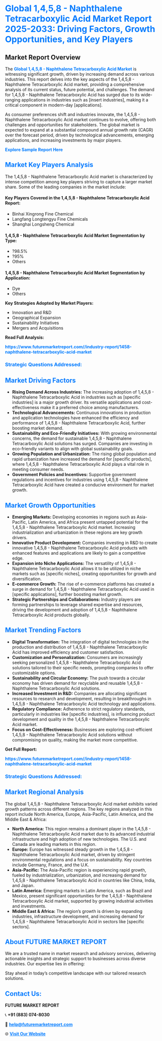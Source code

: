 <h1 style="color: #007BFF;">Global 1,4,5,8 - Naphthalene Tetracarboxylic Acid Market Report 2025-2033: Driving Factors, Growth Opportunities, and Key Players</h1>

<section id="overview">
<h2>Market Report Overview</h2>
<p>The <a href="https://www.futuremarketreport.com//industry-report/1458-naphthalene-tetracarboxylic-acid-market" style="color: #007BFF; text-decoration: none;"><strong>Global 1,4,5,8 - Naphthalene Tetracarboxylic Acid Market</strong></a> is witnessing significant growth, driven by increasing demand across various industries. This report delves into the key aspects of the 1,4,5,8 - Naphthalene Tetracarboxylic Acid market, providing a comprehensive analysis of its current status, future potential, and challenges. The demand for 1,4,5,8 - Naphthalene Tetracarboxylic Acid has surged due to its wide-ranging applications in industries such as [insert industries], making it a critical component in modern-day [applications].</p>
<p>As consumer preferences shift and industries innovate, the 1,4,5,8 - Naphthalene Tetracarboxylic Acid market continues to evolve, offering both challenges and opportunities for stakeholders. The global market is expected to expand at a substantial compound annual growth rate (CAGR) over the forecast period, driven by technological advancements, emerging applications, and increasing investments by major players.</p>
</section>

<section id="overview">
<p><a href="https://www.futuremarketreport.com//request-sample/reportId=83163" style="color: #007BFF; text-decoration: none;"><strong>Explore Sample Report Here</strong></a></p>
</section>

<section id="key-players">
<h2 style="color: #007BFF;">Market Key Players Analysis</h2>
<p>The 1,4,5,8 - Naphthalene Tetracarboxylic Acid market is characterized by intense competition among key players striving to capture a larger market share. Some of the leading companies in the market include:</p>
<h4>Key Players Covered in the 1,4,5,8 - Naphthalene Tetracarboxylic Acid Report:</h4>
<ul><li>Binhai Xingrong Fine Chemical</li><li>Langfang Longtengyu Fine Chemicals</li><li>Shanghai Longsheng Chemical</li></ul>
<h4>1,4,5,8 - Naphthalene Tetracarboxylic Acid Market Segmentation by Type:</h4>
<ul><li>?98.5%</li><li>?95%</li><li>Others</li></ul>

<h4>1,4,5,8 - Naphthalene Tetracarboxylic Acid Market Segmentation by Application:</h4>
<ul><li>Dye</li><li>Others</li></ul>
<p><strong>Key Strategies Adopted by Market Players:</strong></p>
<ul>
<li>Innovation and R&D</li>
<li>Geographical Expansion</li>
<li>Sustainability Initiatives</li>
<li>Mergers and Acquisitions</li>
</ul>
</section>

<section>
<p><strong>Read Full Analysis: </strong></p><a href="https://www.futuremarketreport.com//industry-report/1458-naphthalene-tetracarboxylic-acid-market" style="color: #007BFF; text-decoration: none;"><strong>https://www.futuremarketreport.com//industry-report/1458-naphthalene-tetracarboxylic-acid-market</strong></a>
<h3 style="color: #007BFF;">Strategic Questions Addressed:</h3>
</section>

<section id="driving-factors">
<h2 style="color: #007BFF;">Market Driving Factors</h2>
<ul>
<li><strong>Rising Demand Across Industries:</strong> The increasing adoption of 1,4,5,8 - Naphthalene Tetracarboxylic Acid in industries such as [specific industries] is a major growth driver. Its versatile applications and cost-effectiveness make it a preferred choice among manufacturers.</li>
<li><strong>Technological Advancements:</strong> Continuous innovations in production and application technologies have enhanced the efficiency and performance of 1,4,5,8 - Naphthalene Tetracarboxylic Acid, further boosting market demand.</li>
<li><strong>Sustainability and Eco-Friendly Initiatives:</strong> With growing environmental concerns, the demand for sustainable 1,4,5,8 - Naphthalene Tetracarboxylic Acid solutions has surged. Companies are investing in eco-friendly variants to align with global sustainability goals.</li>
<li><strong>Growing Population and Urbanization:</strong> The rising global population and rapid urbanization have increased the demand for [specific products], where 1,4,5,8 - Naphthalene Tetracarboxylic Acid plays a vital role in meeting consumer needs.</li>
<li><strong>Government Policies and Incentives:</strong> Supportive government regulations and incentives for industries using 1,4,5,8 - Naphthalene Tetracarboxylic Acid have created a conducive environment for market growth.</li>
</ul>
</section>

<section id="growth-opportunities">
<h2 style="color: #007BFF;">Market Growth Opportunities</h2>
<ul>
<li><strong>Emerging Markets:</strong> Developing economies in regions such as Asia-Pacific, Latin America, and Africa present untapped potential for the 1,4,5,8 - Naphthalene Tetracarboxylic Acid market. Increasing industrialization and urbanization in these regions are key growth drivers.</li>
<li><strong>Innovative Product Development:</strong> Companies investing in R&D to create innovative 1,4,5,8 - Naphthalene Tetracarboxylic Acid products with enhanced features and applications are likely to gain a competitive edge.</li>
<li><strong>Expansion into Niche Applications:</strong> The versatility of 1,4,5,8 - Naphthalene Tetracarboxylic Acid allows it to be utilized in niche markets such as [specific niches], creating opportunities for growth and diversification.</li>
<li><strong>E-commerce Growth:</strong> The rise of e-commerce platforms has created a surge in demand for 1,4,5,8 - Naphthalene Tetracarboxylic Acid used in [specific applications], further boosting market growth.</li>
<li><strong>Strategic Partnerships and Collaborations:</strong> Industry players are forming partnerships to leverage shared expertise and resources, driving the development and adoption of 1,4,5,8 - Naphthalene Tetracarboxylic Acid products globally.</li>
</ul>
</section>

<section id="trending-factors">
<h2 style="color: #007BFF;">Market Trending Factors</h2>
<ul>
<li><strong>Digital Transformation:</strong> The integration of digital technologies in the production and distribution of 1,4,5,8 - Naphthalene Tetracarboxylic Acid has improved efficiency and customer satisfaction.</li>
<li><strong>Customization and Personalization:</strong> Consumers are increasingly seeking personalized 1,4,5,8 - Naphthalene Tetracarboxylic Acid solutions tailored to their specific needs, prompting companies to offer customizable options.</li>
<li><strong>Sustainability and Circular Economy:</strong> The push towards a circular economy has driven demand for recyclable and reusable 1,4,5,8 - Naphthalene Tetracarboxylic Acid solutions.</li>
<li><strong>Increased Investment in R&D:</strong> Companies are allocating significant resources to research and development, resulting in breakthroughs in 1,4,5,8 - Naphthalene Tetracarboxylic Acid technology and applications.</li>
<li><strong>Regulatory Compliance:</strong> Adherence to strict regulatory standards, particularly in industries like [specific industries], is influencing product development and quality in the 1,4,5,8 - Naphthalene Tetracarboxylic Acid market.</li>
<li><strong>Focus on Cost-Effectiveness:</strong> Businesses are exploring cost-efficient 1,4,5,8 - Naphthalene Tetracarboxylic Acid solutions without compromising on quality, making the market more competitive.</li>
</ul>
</section>

<section>
<p><strong>Get Full Report: </strong></p><a href="https://www.futuremarketreport.com//industry-report/1458-naphthalene-tetracarboxylic-acid-market" style="color: #007BFF; text-decoration: none;"><strong>https://www.futuremarketreport.com//industry-report/1458-naphthalene-tetracarboxylic-acid-market</strong></a>
<h3 style="color: #007BFF;">Strategic Questions Addressed:</h3>
</section>


<section id="regional-analysis">
<h2 style="color: #007BFF;">Market Regional Analysis</h2>
<p>The global 1,4,5,8 - Naphthalene Tetracarboxylic Acid market exhibits varied growth patterns across different regions. The key regions analyzed in this report include North America, Europe, Asia-Pacific, Latin America, and the Middle East & Africa:</p>
<ul>
<li><strong>North America:</strong> This region remains a dominant player in the 1,4,5,8 - Naphthalene Tetracarboxylic Acid market due to its advanced industrial infrastructure and high adoption of new technologies. The U.S. and Canada are leading markets in this region.</li>
<li><strong>Europe:</strong> Europe has witnessed steady growth in the 1,4,5,8 - Naphthalene Tetracarboxylic Acid market, driven by stringent environmental regulations and a focus on sustainability. Key countries include Germany, France, and the U.K.</li>
<li><strong>Asia-Pacific:</strong> The Asia-Pacific region is experiencing rapid growth, fueled by industrialization, urbanization, and increasing demand for 1,4,5,8 - Naphthalene Tetracarboxylic Acid in countries like China, India, and Japan.</li>
<li><strong>Latin America:</strong> Emerging markets in Latin America, such as Brazil and Mexico, present significant opportunities for the 1,4,5,8 - Naphthalene Tetracarboxylic Acid market, supported by growing industrial activities and investments.</li>
<li><strong>Middle East & Africa:</strong> The region’s growth is driven by expanding industries, infrastructure development, and increasing demand for 1,4,5,8 - Naphthalene Tetracarboxylic Acid in sectors like [specific sectors].</li>
</ul>
</section>

<footer>
<h2 style="color: #007BFF;">About FUTURE MARKET REPORT</h2>
<p>We are a trusted name in market research and advisory services, delivering actionable insights and strategic support to businesses across diverse industries. Our expertise lies in offering:</p>

<p>Stay ahead in today’s competitive landscape with our tailored research solutions.</p>

<h2 style="color: #007BFF;">Contact Us:</h2>
<p><strong>FUTURE MARKET REPORT</strong></p>
<p>📞 <strong>+91 (883) 074-8030</strong></p>
<p>📧 <strong><a href="mailto:help@futuremarketreport.com" style="color: #007BFF;">help@futuremarketreport.com</a></strong></p>
<p>🌐 <strong><a href="https://www.futuremarketreport.com/" style="color: #007BFF;">Visit Our Website</a></strong></p>
</footer>